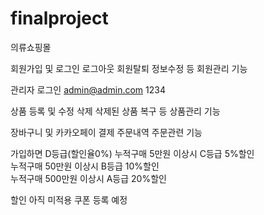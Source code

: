 # finalproject
의류쇼핑몰

회원가입 및 로그인 로그아웃 회원탈퇴 정보수정 등 회원관리 기능

관리자 로그인
admin@admin.com
1234

상품 등록 및 수정 삭제 삭제된 상품 복구 등 상품관리 기능

장바구니 및 카카오페이 결제 주문내역 주문관련 기능

가입하면 D등급(할인율0%)
누적구매 5만원 이상시 C등급 5%할인                
누적구매 50만원 이상시 B등급 10%할인            
누적구매 500만원 이상시 A등급 20%할인

할인 아직 미적용 쿠폰 등록 예정